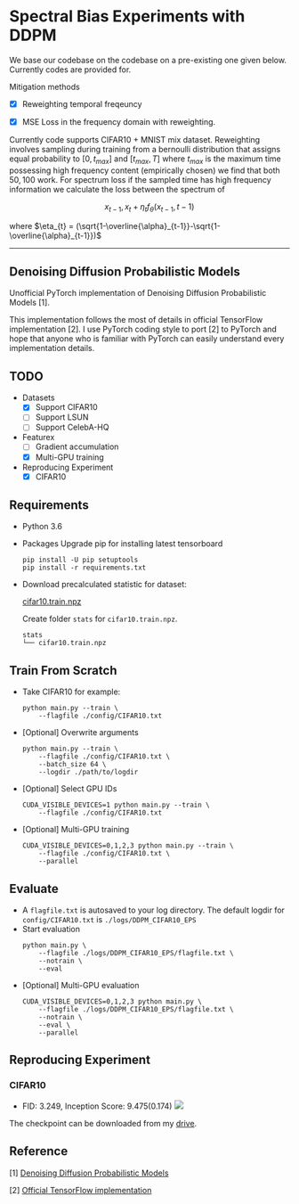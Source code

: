 # Spectral Bias Experiments with DDPM

We base our codebase on the codebase on a pre-existing one given below. Currently codes are provided for.

Mitigation methods 
- [x] Reweighting temporal freqeuncy
- [x] MSE Loss in the frequency domain with reweighting.


Currently code supports CIFAR10 + MNIST mix dataset. Reweighting involves sampling during training from a bernoulli distribution that assigns equal probability to
$[0,t_{max}]$ and $[t_{max},T]$ where $t_{max}$ is the maximum time possessing high frequency content (empirically chosen) we find that both $50,100$ work. For spectrum loss if the sampled time has high frequency information we calculate the loss between the spectrum of 

$$x_{t-1}, x_{t}+\eta_{t}  f_{\theta}(x_{t-1},t-1)$$

where $\eta_{t} = (\sqrt{1-\overline{\alpha}_{t-1}}-\sqrt{1-\overline{\alpha}_{t-1}})$


---------------------------------------------------------
## Denoising Diffusion Probabilistic Models

Unofficial PyTorch implementation of Denoising Diffusion Probabilistic Models [1].

This implementation follows the most of details in official TensorFlow
implementation [2]. I use PyTorch coding style to port [2] to PyTorch and hope
that anyone who is familiar with PyTorch can easily understand every
implementation details.

## TODO
- Datasets
    - [x] Support CIFAR10
    - [ ] Support LSUN
    - [ ] Support CelebA-HQ
- Featurex
    - [ ] Gradient accumulation
    - [x] Multi-GPU training
- Reproducing Experiment
    - [x] CIFAR10

## Requirements
- Python 3.6
- Packages
    Upgrade pip for installing latest tensorboard
    ```
    pip install -U pip setuptools
    pip install -r requirements.txt
    ```
- Download precalculated statistic for dataset:

    [cifar10.train.npz](https://drive.google.com/drive/folders/1UBdzl6GtNMwNQ5U-4ESlIer43tNjiGJC?usp=sharing)

    Create folder `stats` for `cifar10.train.npz`.
    ```
    stats
    └── cifar10.train.npz
    ```

## Train From Scratch
- Take CIFAR10 for example:
    ```
    python main.py --train \
        --flagfile ./config/CIFAR10.txt
    ```
- [Optional] Overwrite arguments
    ```
    python main.py --train \
        --flagfile ./config/CIFAR10.txt \
        --batch_size 64 \
        --logdir ./path/to/logdir
    ```
- [Optional] Select GPU IDs
    ```
    CUDA_VISIBLE_DEVICES=1 python main.py --train \
        --flagfile ./config/CIFAR10.txt
    ```
- [Optional] Multi-GPU training
    ```
    CUDA_VISIBLE_DEVICES=0,1,2,3 python main.py --train \
        --flagfile ./config/CIFAR10.txt \
        --parallel
    ```

## Evaluate
- A `flagfile.txt` is autosaved to your log directory. The default logdir for `config/CIFAR10.txt` is `./logs/DDPM_CIFAR10_EPS`
- Start evaluation
    ```
    python main.py \
        --flagfile ./logs/DDPM_CIFAR10_EPS/flagfile.txt \
        --notrain \
        --eval
    ```
- [Optional] Multi-GPU evaluation
    ```
    CUDA_VISIBLE_DEVICES=0,1,2,3 python main.py \
        --flagfile ./logs/DDPM_CIFAR10_EPS/flagfile.txt \
        --notrain \
        --eval \
        --parallel
    ```


## Reproducing Experiment

### CIFAR10
- FID: 3.249, Inception Score: 9.475(0.174)
![](./images/cifar10_samples.png)

The checkpoint can be downloaded from my [drive](https://drive.google.com/file/d/1IhdFcdNZJRosi3XRT7-qNmiPGTuyuEXr/view?usp=sharing).

## Reference

[1] [Denoising Diffusion Probabilistic Models](https://arxiv.org/abs/2006.11239)

[2] [Official TensorFlow implementation](https://github.com/hojonathanho/diffusion)
